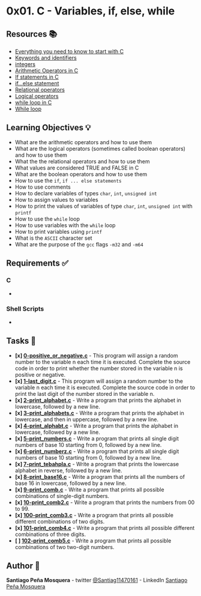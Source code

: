 # 0x01. C - Variables, if, else, while
## Resources :books:

* [Everything you need to know to start with C](https://intranet.hbtn.io/rltoken/lbqOMfcseEq0Y-7al_j1Ag)
* [Keywords and identifiers](https://intranet.hbtn.io/rltoken/ckqC9BrBcMmv-DLmBauaWQ)
* [integers](https://intranet.hbtn.io/rltoken/Oau_6LT7-3IIt5ew_3Ac6g)
* [Arithmetic Operators in C](https://intranet.hbtn.io/rltoken/r4hrHzg2X9JjnKj8sP_SAw)
* [If statements in C](https://intranet.hbtn.io/rltoken/W93uajwXtW3WOxOaeBtF-A)
* [if…else statement](https://intranet.hbtn.io/rltoken/PMD6eKdkj2RmIpagtABihw)
* [Relational operators](https://intranet.hbtn.io/rltoken/dCy4644-X_WJMYxRZwCfFQ)
* [Logical operators](https://intranet.hbtn.io/rltoken/gJzJXQoEdEN1Oxcutp_76Q)
* [while loop in C](https://intranet.hbtn.io/rltoken/Qhq1p5UcR72-VXFJ_iAqWQ)
* [While loop](https://intranet.hbtn.io/rltoken/RY9a1EDxRKNNHhxbJ6Pn_g)

## Learning Objectives :bulb:
* What are the arithmetic operators and how to use them
* What are the logical operators (sometimes called boolean operators) and how to use them
* What the the relational operators and how to use them
* What values are considered TRUE and FALSE in C
* What are the boolean operators and how to use them
* How to use the `if`, `if ... else statements`
* How to use comments
* How to declare variables of types `char`, `int`, `unsigned int`
* How to assign values to variables
* How to print the values of variables of type `char`, `int`, `unsigned int` with `printf`
* How to use the `while` loop
* How to use variables with the `while` loop
* How to print variables using `printf`
* What is the `ASCII` character set
* What are the purpose of the `gcc` flags `-m32` and `-m64`

## Requirements :white_check_mark:

### C
* 
### Shell Scripts
* 

## Tasks :page_with_curl:
- **[x] [0-positive_or_negative.c](./0-positive_or_negative.c)** - This program will assign a random number to the variable n each time it is executed. Complete the source code in order to print whether the number stored in the variable n is positive or negative.
- **[x] [1-last_digit.c](./1-last_digit.c)** - This program will assign a random number to the variable n each time it is executed. Complete the source code in order to print the last digit of the number stored in the variable n.
- **[x] [2-print_alphabet.c](./2-print_alphabet.c)** - Write a program that prints the alphabet in lowercase, followed by a new line.
- **[x] [3-print_alphabets.c](./3-print_alphabets.c)** - Write a program that prints the alphabet in lowercase, and then in uppercase, followed by a new line.
- **[x] [4-print_alphabt.c](./4-print_alphabt.c)** - Write a program that prints the alphabet in lowercase, followed by a new line.
- **[x] [5-print_numbers.c](./5-print_numbers.c)** - Write a program that prints all single digit numbers of base 10 starting from 0, followed by a new line.
- **[x] [6-print_numberz.c](./6-print_numberz.c)** - Write a program that prints all single digit numbers of base 10 starting from 0, followed by a new line.
- **[x] [7-print_tebahpla.c](./7-print_tebahpla.c)** - Write a program that prints the lowercase alphabet in reverse, followed by a new line.
- **[x] [8-print_base16.c](./8-print_base16.c)** - Write a program that prints all the numbers of base 16 in lowercase, followed by a new line.
- **[x] [9-print_comb.c](./9-print_comb.c)** - Write a program that prints all possible combinations of single-digit numbers.
- **[x] [10-print_comb2.c](./10-print_comb2.c)** - Write a program that prints the numbers from 00 to 99.
- **[x] [100-print_comb3.c](./100-print_comb3.c)** - Write a program that prints all possible different combinations of two digits.
- **[x] [101-print_comb4.c](./101-print_comb4.c)** - Write a program that prints all possible different combinations of three digits.
- **[ ] [102-print_comb5.c](./102-print_comb5.c)** - Write a program that prints all possible combinations of two two-digit numbers.

## Author :pencil:
**Santiago Peña Mosquera** - twitter [@Santiag11470161](https://twitter.com/Santiag11470161) - LinkedIn [Santiago Peña Mosquera](https://www.linkedin.com/in/santiago-pe%C3%B1a-mosquera-abaa20196/)
